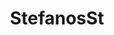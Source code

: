 ---
title: StefanosSt
github: https://github.com/StefanosSt
mode: dark
transition: 1s
score: 88.4
archetype:
- Cool Banner
---